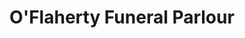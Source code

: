 ---
title: "O'Flaherty Funeral Parlour"
url: /galway/oflaherty-funeral-parlour/
shop: Bestattungen
---
